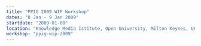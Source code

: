 ```yaml
---
title: "PPIG 2009 WIP Workshop"
dates: "8 Jan - 9 Jan 2009"
startdate: "2009-01-08"
location: "Knowledge Media Istitute, Open University, Milton Keynes, UK"
workshop: "ppig-wip-2009"
---
```

